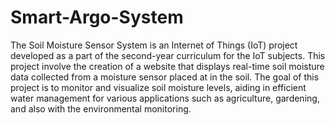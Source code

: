 # Smart-Argo-System
The Soil Moisture Sensor System is an Internet of Things (IoT) project developed as a part of the second-year curriculum for the IoT subjects. This project involve the creation of a website that displays real-time soil moisture data collected from a moisture sensor placed at in the soil. The goal of this project is to monitor and visualize soil moisture levels, aiding in efficient water management for various applications such as agriculture, gardening, and also with the environmental monitoring.

